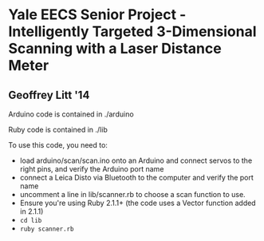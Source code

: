 Yale EECS Senior Project - Intelligently Targeted 3-Dimensional Scanning with a Laser Distance Meter
====================
Geoffrey Litt '14
--------------------

Arduino code is contained in ./arduino

Ruby code is contained in ./lib

To use this code, you need to:
- load arduino/scan/scan.ino onto an Arduino and connect servos to the right pins,
  and verify the Arduino port name
- connect a Leica Disto via Bluetooth to the computer and verify the port name
- uncomment a line in lib/scanner.rb to choose a scan function to use.
- Ensure you're using Ruby 2.1.1+ (the code uses a Vector function added in 2.1.1)
- `cd lib`
- `ruby scanner.rb`
